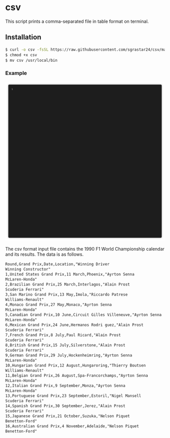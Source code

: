 # csv
This script prints a comma-separated file in table format on terminal.

## Installation

```bash
$ curl -o csv -fsSL https://raw.githubusercontent.com/sgrastar24/csv/master/csv
$ chmod +x csv
$ mv csv /usr/local/bin
```

### Example

![Example1](img/example1.gif)

The csv format input file contains the 1990 F1 World Championship calendar and its results.
The data is as follows.

```csv
Round,Grand Prix,Date,Location,"Winning Driver
Winning Constructor"
1,United States Grand Prix,11 March,Phoenix,"Ayrton Senna
McLaren-Honda"
2,Brazilian Grand Prix,25 March,Interlagos,"Alain Prost
Scuderia Ferrari"
3,San Marino Grand Prix,13 May,Imola,"Riccardo Patrese
Williams-Renault"
4,Monaco Grand Prix,27 May,Monaco,"Ayrton Senna
McLaren-Honda"
5,Canadian Grand Prix,10 June,Circuit Gilles Villeneuve,"Ayrton Senna
McLaren-Honda"
6,Mexican Grand Prix,24 June,Hermanos Rodri guez,"Alain Prost
Scuderia Ferrari"
7,French Grand Prix,8 July,Paul Ricard,"Alain Prost
Scuderia Ferrari"
8,British Grand Prix,15 July,Silverstone,"Alain Prost
Scuderia Ferrari"
9,German Grand Prix,29 July,Hockenheimring,"Ayrton Senna
McLaren-Honda"
10,Hungarian Grand Prix,12 August,Hungaroring,"Thierry Boutsen
Williams-Renault"
11,Belgian Grand Prix,26 August,Spa-Francorchamps,"Ayrton Senna
McLaren-Honda"
12,Italian Grand Prix,9 September,Monza,"Ayrton Senna
McLaren-Honda"
13,Portuguese Grand Prix,23 September,Estoril,"Nigel Mansell
Scuderia Ferrari"
14,Spanish Grand Prix,30 September,Jerez,"Alain Prost
Scuderia Ferrari"
15,Japanese Grand Prix,21 October,Suzuka,"Nelson Piquet
Benetton-Ford"
16,Australian Grand Prix,4 November,Adelaide,"Nelson Piquet
Benetton-Ford"
```

